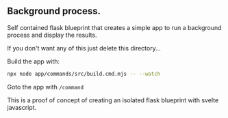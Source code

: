 ## Background process.

Self contained flask blueprint that
creates a simple app to run a background process
and display the results.

If you don't want any of this just delete this directory...

Build the app with:

```bash
npx node app/commands/src/build.cmd.mjs -- --watch
```

Goto the app with `/command`

This is a proof of concept of creating an isolated flask blueprint
with svelte javascript.
